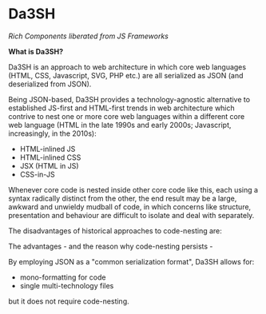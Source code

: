 # Da3SH
*Rich Components liberated from JS Frameworks*

**What is Da3SH?**

Da3SH is an approach to web architecture in which core web languages (HTML, CSS, Javascript, SVG, PHP etc.) are all serialized as JSON (and deserialized from JSON).

Being JSON-based, Da3SH provides a technology-agnostic alternative to established JS-first and HTML-first trends in web architecture which contrive to nest one or more core web languages within a different core web language (HTML in the late 1990s and early 2000s; Javascript, increasingly, in the 2010s):

 - HTML-inlined JS
 - HTML-inlined CSS
 - JSX (HTML in JS)
 - CSS-in-JS

Whenever core code is nested inside other core code like this, each using a syntax radically distinct from the other, the end result may be a large, awkward and unwieldy mudball of code, in which concerns like structure, presentation and behaviour are difficult to isolate and deal with separately.

The disadvantages of historical approaches to code-nesting are:

The advantages - and the reason why code-nesting persists -

By employing JSON as a "common serialization format", Da3SH allows for:

- mono-formatting for code
- single multi-technology files

but it does not require code-nesting.
